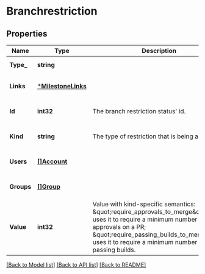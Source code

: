 # Branchrestriction

## Properties
Name | Type | Description | Notes
------------ | ------------- | ------------- | -------------
**Type_** | **string** |  | [default to null]
**Links** | [***MilestoneLinks**](milestone_links.md) |  | [optional] [default to null]
**Id** | **int32** | The branch restriction status&#39; id. | [optional] [default to null]
**Kind** | **string** | The type of restriction that is being applied | [optional] [default to null]
**Users** | [**[]Account**](account.md) |  | [optional] [default to null]
**Groups** | [**[]Group**](group.md) |  | [optional] [default to null]
**Value** | **int32** | Value with kind-specific semantics: \&quot;require_approvals_to_merge\&quot; uses it to require a minimum number of approvals on a PR; \&quot;require_passing_builds_to_merge\&quot; uses it to require a minimum number of passing builds. | [optional] [default to null]

[[Back to Model list]](../README.md#documentation-for-models) [[Back to API list]](../README.md#documentation-for-api-endpoints) [[Back to README]](../README.md)


